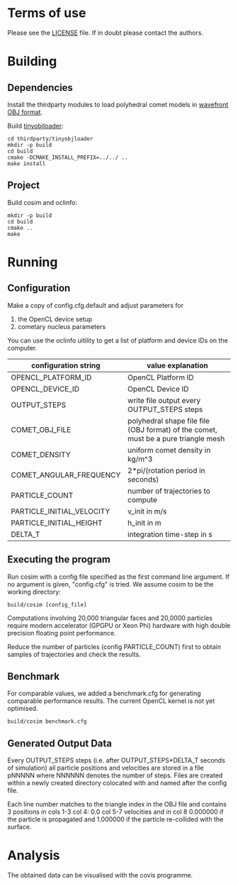 # Terms of use

Please see the [LICENSE](LICENSE) file. If in doubt please contact the authors.

# Building

## Dependencies

Install the thirdparty modules to load polyhedral comet models in
[wavefront OBJ format](http://en.wikipedia.org/wiki/Wavefront_.obj_file).

Build [tinyobjloader](https://github.com/syoyo/tinyobjloader):
```
cd thirdparty/tinyobjloader
mkdir -p build
cd build
cmake -DCMAKE_INSTALL_PREFIX=../../ ..
make install
```

## Project

Build cosim and oclinfo:
```
mkdir -p build
cd build
cmake ..
make
```

# Running

## Configuration

Make a copy of config.cfg.default and adjust parameters for 
1. the OpenCL device setup
2. cometary nucleus parameters

You can use the oclinfo uitility to get a list of platform and device IDs on
the computer. 

configuration string      | value explanation
--------------------------|-----------------
OPENCL_PLATFORM_ID        | OpenCL Platform ID
OPENCL_DEVICE_ID          | OpenCL Device ID
OUTPUT_STEPS              | write file output every OUTPUT_STEPS steps
COMET_OBJ_FILE            | polyhedral shape file file (OBJ format) of the comet, must be a pure triangle mesh
COMET_DENSITY             | uniform comet density in kg/m^3
COMET_ANGULAR_FREQUENCY   | 2*pi/(rotation period in seconds)
PARTICLE_COUNT            | number of trajectories to compute
PARTICLE_INITIAL_VELOCITY | v_init in m/s
PARTICLE_INITIAL_HEIGHT   | h_init in m
DELTA_T                   | integration time-step in s

## Executing the program

Run cosim with a config file specified as the first command line argument. If
no argument is given, "config.cfg" is tried. We assume cosim to be the working
directory:
```
build/cosim [config_file]
```

Computations involving 20,000 triangular faces and 20,0000 particles require
modern accelerator (GPGPU or Xeon Phi) hardware with high double precision
floating point performance.

Reduce the number of particles (config PARTICLE_COUNT) first to obtain samples
of trajectories and check the results.

## Benchmark

For comparable values, we added a benchmark.cfg for generating comparable 
performance results. The current OpenCL kernel is not yet optimised.
```
build/cosim benchmark.cfg
```

## Generated Output Data

Every OUTPUT_STEPS steps (i.e. after OUTPUT_STEPS*DELTA_T seconds of
simulation) all particle positions and velocities are stored in a file
pNNNNN where NNNNNN denotes the number of steps. Files are created within a
newly created directory colocated with and named after the config file.

Each line number matches to the triangle index in the OBJ file and 
contains 3 positions in cols 1-3 col 4: 0.0 col 5-7 velocities and in
col 8 0.000000 if the particle is propagated and 1.000000 if the particle
re-collided with the surface. 

# Analysis

The obtained data can be visualised with the covis programme.
